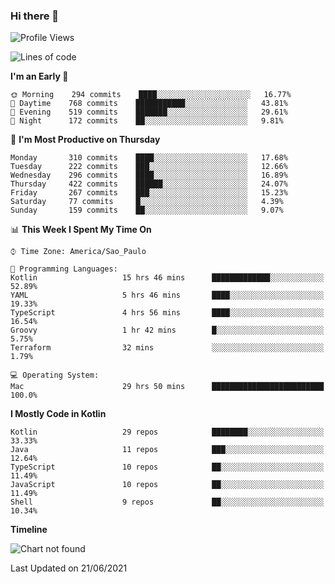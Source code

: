 ### Hi there 👋

<!--
**fernandonogueira/fernandonogueira** is a ✨ _special_ ✨ repository because its `README.md` (this file) appears on your GitHub profile.

Here are some ideas to get you started:

- 🔭 I’m currently working on ...
- 🌱 I’m currently learning ...
- 👯 I’m looking to collaborate on ...
- 🤔 I’m looking for help with ...
- 💬 Ask me about ...
- 📫 How to reach me: ...
- 😄 Pronouns: ...
- ⚡ Fun fact: ...
-->

<!--START_SECTION:waka-->
![Profile Views](http://img.shields.io/badge/Profile%20Views-0-blue)

![Lines of code](https://img.shields.io/badge/From%20Hello%20World%20I%27ve%20Written-570831%20lines%20of%20code-blue)

**I'm an Early 🐤** 

```text
🌞 Morning    294 commits    ████░░░░░░░░░░░░░░░░░░░░░   16.77% 
🌆 Daytime    768 commits    ███████████░░░░░░░░░░░░░░   43.81% 
🌃 Evening    519 commits    ███████░░░░░░░░░░░░░░░░░░   29.61% 
🌙 Night      172 commits    ██░░░░░░░░░░░░░░░░░░░░░░░   9.81%

```
📅 **I'm Most Productive on Thursday** 

```text
Monday       310 commits    ████░░░░░░░░░░░░░░░░░░░░░   17.68% 
Tuesday      222 commits    ███░░░░░░░░░░░░░░░░░░░░░░   12.66% 
Wednesday    296 commits    ████░░░░░░░░░░░░░░░░░░░░░   16.89% 
Thursday     422 commits    ██████░░░░░░░░░░░░░░░░░░░   24.07% 
Friday       267 commits    ███░░░░░░░░░░░░░░░░░░░░░░   15.23% 
Saturday     77 commits     █░░░░░░░░░░░░░░░░░░░░░░░░   4.39% 
Sunday       159 commits    ██░░░░░░░░░░░░░░░░░░░░░░░   9.07%

```


📊 **This Week I Spent My Time On** 

```text
⌚︎ Time Zone: America/Sao_Paulo

💬 Programming Languages: 
Kotlin                   15 hrs 46 mins      █████████████░░░░░░░░░░░░   52.89% 
YAML                     5 hrs 46 mins       ████░░░░░░░░░░░░░░░░░░░░░   19.33% 
TypeScript               4 hrs 56 mins       ████░░░░░░░░░░░░░░░░░░░░░   16.54% 
Groovy                   1 hr 42 mins        █░░░░░░░░░░░░░░░░░░░░░░░░   5.75% 
Terraform                32 mins             ░░░░░░░░░░░░░░░░░░░░░░░░░   1.79%

💻 Operating System: 
Mac                      29 hrs 50 mins      █████████████████████████   100.0%

```

**I Mostly Code in Kotlin** 

```text
Kotlin                   29 repos            ████████░░░░░░░░░░░░░░░░░   33.33% 
Java                     11 repos            ███░░░░░░░░░░░░░░░░░░░░░░   12.64% 
TypeScript               10 repos            ██░░░░░░░░░░░░░░░░░░░░░░░   11.49% 
JavaScript               10 repos            ██░░░░░░░░░░░░░░░░░░░░░░░   11.49% 
Shell                    9 repos             ██░░░░░░░░░░░░░░░░░░░░░░░   10.34%

```


**Timeline**

![Chart not found](https://raw.githubusercontent.com/fernandonogueira/fernandonogueira/master/charts/bar_graph.png) 


 Last Updated on 21/06/2021
<!--END_SECTION:waka-->
